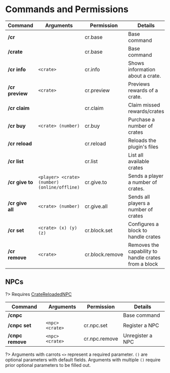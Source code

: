 # Commands and Permissions

| **Command**      | **Arguments**                                | **Permission**  | **Details**                                          |
| ---------------- | -------------------------------------------- | --------------- | ---------------------------------------------------- |
| **/cr**          |                                              | cr.base         | Base command                                         |
| **/crate**       |                                              | cr.base         | Base command                                         |
| **/cr info**     | `<crate>`                                    | cr.info         | Shows information about a crate.                     |
| **/cr preview**  | `<crate>`                                    | cr.preview      | Previews rewards of a crate.                         |
| **/cr claim**    |                                              | cr.claim        | Claim missed rewards/crates                          |
| **/cr buy**      | `<crate> (number)`                           | cr.buy          | Purchase a number of crates                          |
| **/cr reload**   |                                              | cr.reload       | Reloads the plugin's files                           |
| **/cr list**     |                                              | cr.list         | List all available crates                            |
| **/cr give to**  | `<player> <crate> (number) (online/offline)` | cr.give.to      | Sends a player a number of crates.                   |
| **/cr give all** | `<crate> (number)`                           | cr.give.all     | Sends all players a number of crates                 |
| **/cr set**      | `<crate> (x) (y) (z)`                        | cr.block.set    | Configures a block to handle crates                  |
| **/cr remove**   | `<crate>`                                    | cr.block.remove | Removes the capability to handle crates from a block |

## NPCs

?> Requires [CrateReloadedNPC](getting-started/installation.md)

| **Command**      | **Arguments**   | **Permission** | **Details**      |
| ---------------- | --------------- | -------------- | ---------------- |
| **/cnpc**        |                 |                | Base command     |
| **/cnpc set**    | `<npc> <crate>` | cr.npc.set     | Register a NPC   |
| **/cnpc remove** | `<npc> <crate>` | cr.npc.remove  | Unregister a NPC |

?> Arguments with carrots `<>` represent a required parameter. `()` are optional parameters with default fields.
Arguments with multiple `()` require prior optional parameters to be filled out.